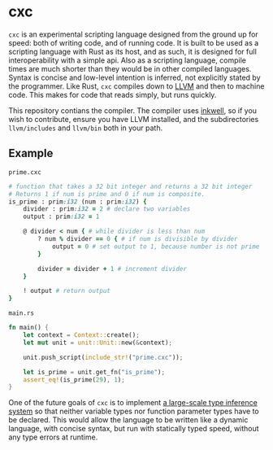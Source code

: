 # cxc

`cxc` is an experimental scripting language designed from the ground up for speed: both of writing code, and of running code. It is built to be used as a scripting language with Rust as its host, and as such, it is designed for full interoperability with a simple api. Also as a scripting language, compile times are much shorter than they would be in other compiled languages. Syntax is concise and low-level intention is inferred, not explicitly stated by the programmer. Like Rust, `cxc` compiles down to [LLVM](llvm.org) and then to machine code. This makes for code that reads simply, but runs quickly.

This repository contians the compiler. The compiler uses [inkwell](https://github.com/TheDan64/inkwell), so if you wish to contribute, ensure you have LLVM installed, and the subdirectories `llvm/includes` and `llvm/bin` both in your path.

## Example

`prime.cxc`
```ruby
# function that takes a 32 bit integer and returns a 32 bit integer
# Returns 1 if num is prime and 0 if num is composite.
is_prime : prim:i32 (num : prim:i32) { 
    divider : prim:i32 = 2 # declare two variables
    output : prim:i32 = 1

    @ divider < num { # while divider is less than num
        ? num % divider == 0 { # if num is divisible by divider
            output = 0 # set output to 1, because number is not prime
        }

        divider = divider + 1 # increment divider
    }

    ! output # return output
}
```

`main.rs`
```rust
fn main() {
    let context = Context::create();
    let mut unit = unit::Unit::new(&context);

    unit.push_script(include_str!("prime.cxc"));

    let is_prime = unit.get_fn("is_prime");
    assert_eq!(is_prime(29), 1);
}
```

One of the future goals of `cxc` is to implement [a large-scale type inference system](https://www.youtube.com/watch?v=fDTt_uo0F-g) so that neither variable types nor function parameter types have to be declared. This would allow the language to be written like a dynamic language, with concise syntax, but run with statically typed speed, without any type errors at runtime. 
